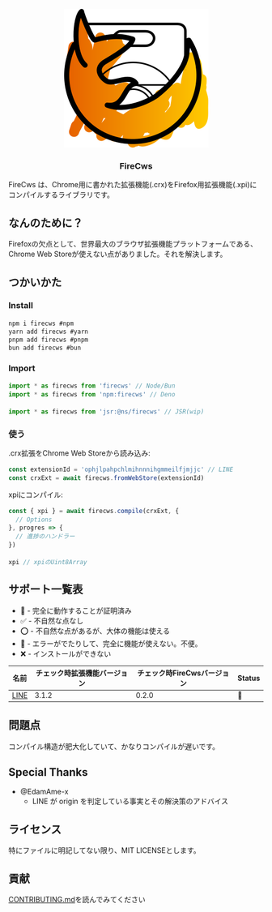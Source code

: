 <div align="center">

  ![image](./old/assets/firecrx.svg)
  ### FireCws
</div>

FireCws は、Chrome用に書かれた拡張機能(.crx)をFirefox用拡張機能(.xpi)にコンパイルするライブラリです。

## なんのために？
Firefoxの欠点として、世界最大のブラウザ拡張機能プラットフォームである、Chrome Web Storeが使えない点がありました。それを解決します。

## つかいかた
### Install
```shell
npm i firecws #npm
yarn add firecws #yarn
pnpm add firecws #pnpm
bun add firecws #bun
```
### Import
```ts
import * as firecws from 'firecws' // Node/Bun
import * as firecws from 'npm:firecws' // Deno

import * as firecws from 'jsr:@ns/firecws' // JSR(wip)
```

### 使う
.crx拡張をChrome Web Storeから読み込み:
```ts
const extensionId = 'ophjlpahpchlmihnnnihgmmeilfjmjjc' // LINE
const crxExt = await firecws.fromWebStore(extensionId)
```

xpiにコンパイル:
```ts
const { xpi } = await firecws.compile(crxExt, {
  // Options
}, progres => {
  // 進捗のハンドラー
})

xpi // xpiのUint8Array
```

## サポート一覧表
- 💯 - 完全に動作することが証明済み
- ✅ - 不自然な点なし
- ⭕ - 不自然な点があるが、大体の機能は使える
- 🤔 - エラーがでたりして、完全に機能が使えない。不便。
- ❌ - インストールができない

| 名前 | チェック時拡張機能バージョン | チェック時FireCwsバージョン | Status |
| --- | --- | --- | --- |
| [LINE](https://chromewebstore.google.com/detail/line/ophjlpahpchlmihnnnihgmmeilfjmjjc?hl=ja) | 3.1.2 | 0.2.0 | 🤔 |

## 問題点
コンパイル構造が肥大化していて、かなりコンパイルが遅いです。

## Special Thanks
- @EdamAme-x
  - LINE が origin を判定している事実とその解決策のアドバイス

## ライセンス
特にファイルに明記してない限り、MIT LICENSEとします。
## 貢献
[CONTRIBUTING.md](CONTRIBUTING.md)を読んでみてください
